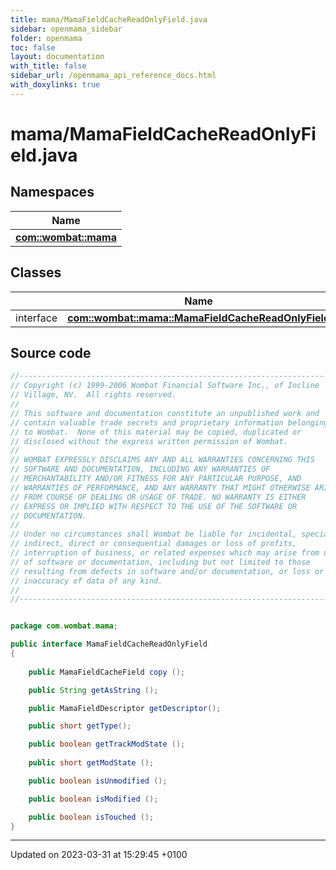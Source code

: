 ```yaml
---
title: mama/MamaFieldCacheReadOnlyField.java
sidebar: openmama_sidebar
folder: openmama
toc: false
layout: documentation
with_title: false
sidebar_url: /openmama_api_reference_docs.html
with_doxylinks: true
---
```


# mama/MamaFieldCacheReadOnlyField.java



## Namespaces

| Name           |
| -------------- |
| **[com::wombat::mama](namespacecom_1_1wombat_1_1mama.html)**  |

## Classes

|                | Name           |
| -------------- | -------------- |
| interface | **[com::wombat::mama::MamaFieldCacheReadOnlyField](interfacecom_1_1wombat_1_1mama_1_1MamaFieldCacheReadOnlyField.html)**  |




## Source code

```java
//--------------------------------------------------------------------------
// Copyright (c) 1999-2006 Wombat Financial Software Inc., of Incline
// Village, NV.  All rights reserved.
//
// This software and documentation constitute an unpublished work and
// contain valuable trade secrets and proprietary information belonging
// to Wombat.  None of this material may be copied, duplicated or
// disclosed without the express written permission of Wombat.
//
// WOMBAT EXPRESSLY DISCLAIMS ANY AND ALL WARRANTIES CONCERNING THIS
// SOFTWARE AND DOCUMENTATION, INCLUDING ANY WARRANTIES OF
// MERCHANTABILITY AND/OR FITNESS FOR ANY PARTICULAR PURPOSE, AND
// WARRANTIES OF PERFORMANCE, AND ANY WARRANTY THAT MIGHT OTHERWISE ARISE
// FROM COURSE OF DEALING OR USAGE OF TRADE. NO WARRANTY IS EITHER
// EXPRESS OR IMPLIED WITH RESPECT TO THE USE OF THE SOFTWARE OR
// DOCUMENTATION.
//
// Under no circumstances shall Wombat be liable for incidental, special,
// indirect, direct or consequential damages or loss of profits,
// interruption of business, or related expenses which may arise from use
// of software or documentation, including but not limited to those
// resulting from defects in software and/or documentation, or loss or
// inaccuracy of data of any kind.
//
//----------------------------------------------------------------------------


package com.wombat.mama;

public interface MamaFieldCacheReadOnlyField
{   
    
    public MamaFieldCacheField copy ();

    public String getAsString ();

    public MamaFieldDescriptor getDescriptor();

    public short getType();

    public boolean getTrackModState ();
  
    public short getModState ();

    public boolean isUnmodified ();

    public boolean isModified ();

    public boolean isTouched ();
}
```


-------------------------------

Updated on 2023-03-31 at 15:29:45 +0100
